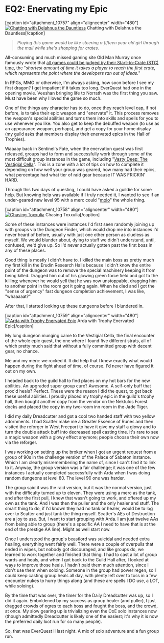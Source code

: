 # EQ2: Enervating my Epic

[caption id="attachment\_10757" align="aligncenter" width="480"][![Chatting with Delahnus the Dauntless](http://westkarana.com/wp-content/uploads/2013/03/EverQuest2-2013-03-04-20-37-21-29-480x342.jpg)](http://westkarana.com/wp-content/uploads/2013/03/EverQuest2-2013-03-04-20-37-21-29.jpg) Chatting with Delahnus the Dauntless[/caption]


> *Playing this game would be like steering a fifteen year old girl through the mall while she's shopping for crates.*



All-consuming and much missed gaming site Old Man Murray once famously wrote that [all games could be judged by their Start-to-Crate (STC) time](http://www.oldmanmurray.com/features/39.html), the "*shortest amount of time it takes a player to reach the first crate, which represents the point where the developers ran out of ideas.*"

In RPGs, MMO or otherwise, I'm always asking, how soon before I see my first dragon? I get impatient if it takes too long. EverQuest had one in the opening movie. Veeshan bringing life to Norrath was the first thing you saw. Must have been why I loved the game so much.



One of the things any character has to do, once they reach level cap, if not before, is to take their epic weapon and "enervate" it. This process removes the weapon's special abilities and turns them into skills and spells for you to use whenever you like. You also get to keep the debuffed weapon (to use as an appearance weapon, perhaps), and get a copy for your home display (my guild asks that members display their enervated epics in the Hall of Trophies).

Waaaay back in Sentinel's Fate, when the enervation quest was first released, groups had to form and successfully work through some of the most difficult group instances in the game, including "[Vasty Deep: The Vestigial Cella](http://eq2.zam.com/db/zone.html?eq2zone=96aebd116b5ee51f23a54fb7fc24869b)". This is a zone with a lot of tips on how to complete it depending on how well your group was geared, how many had their epics, what percentage had what tier of raid gear because IT WAS FRICKIN' HARD.

Through this two days of questing, I could have asked a guildie for some help. But knowing help was available if I truly needed it, I wanted to see if an under-geared new level 95 with a merc could "[molo](http://www.eq2flames.com/inquisitors/87667-favorite-merc-molo.html)" the whole thing. 

[caption id="attachment\_10758" align="aligncenter" width="480"][![Chasing Toxxulia](http://westkarana.com/wp-content/uploads/2013/03/EverQuest2-2013-03-03-18-32-25-51-480x343.jpg)](http://westkarana.com/wp-content/uploads/2013/03/EverQuest2-2013-03-03-18-32-25-51.jpg) Chasing Toxxulia[/caption]

Some of these instances were instances I'd first seen randomly joining up with groups via the Dungeon Finder, which would drop me into instances I'd never heard of before, usually with just one other person as clueless as myself. We would blunder about, dying to stuff we didn't understand, until, confused, we'd give up. So I'd never actually gotten past the first boss in any of these places.

Good thing is mostly I didn't have to. I killed the main boss as pretty much my first kill in the Erudin Research Halls because I didn't know the entire point of the dungeon was to remove the special machinery keeping it from being killed. Dragged him out of his glowing green force field and got to the killing; whenever he would yell that he was now unstoppable, dragging him to another point in the room got it going again. When he died and I got the "sense of urgency" fast dungeon completion achievement, I was like, "whaaaaat?"

After that, I started looking up these dungeons before I blundered in.

[caption id="attachment\_10759" align="aligncenter" width="480"][![Arda with Trophy Enervated Epic](http://westkarana.com/wp-content/uploads/2013/03/EverQuest2-2013-03-04-23-21-29-67-480x343.jpg)](http://westkarana.com/wp-content/uploads/2013/03/EverQuest2-2013-03-04-23-21-29-67.jpg) Arda with Trophy Enervated Epic[/caption]

My long dungeon munging came to the Vestigial Cella, the final encounter of the whole epic quest, the one where I found five different strats, all of which pretty much said that without a fully committed group with decent gear, no chance.

Me and my merc: we rocked it. It did help that I knew exactly what would happen during the fight ahead of time, of course. I'd never have figured it out on my own.

I headed back to the guild hall to find places on my hot bars for the new abilities. An upgraded super group cure? Awesome. A self-only buff that proc'd heals? Perfect. These were the reason I did the quest, to get back these useful abilities. I proudly placed my trophy epic in the guild's trophy hall, then bought another copy from the vendor on the Nektulos Forest docks and placed the copy in my two-room inn room in the Jade Tiger.

I did my daily Dreadcutter and got a cool two handed staff with two yellow adornments. I had Scatter make me a Greater Essence of Runes and then visited the reforger in West Freeport to have it give my staff a glowy and to turn the double attack buff into decreased spell casting time. It's rare to see a magic weapon with a glowy effect anymore; people choose their own now via the reforger.

I was working on setting up the broker when I got an urgent request from a group of 90s in the challenge version of the Palace of Sabaton instance. Which I am clearly misremembering the name of, since I can't find it to link to it. Anyway, the group version was a fair challenge; it was one of the few instances I actually completed successfully with Arda when I was doing random dungeons at level 80. The level 90 one was harder.

The group said it was the raid version, but it was the normal version, just with the difficulty turned up to eleven. They were using a merc as the tank, and after the first pull, I knew that wasn't going to work, and offered up my own as the tank. And I was then the puller and the only healer and stuff. The smart thing to do, if I'd known they had no tank or healer, would be to log over to Scatter and just tank the thing myself. Scatter's AEs of Destruction are a joy to use. But, I want to start grouping with Arda. I am just twelve AAs from being able to group (there's a specific AA I need to have that is at the end of the prestige AA line). Might as well start now.

Once I understood the group's beastlord was suicidal and needed extra healing, everything went fairly well. There were a couple of overpulls that ended in wipes, but nobody got discouraged, and like groups do, we learned to work together and finished that thing. I had to cast a lot of group wards and heals, and when I got back to the Guild Hall after, I looked at ways to improve those heals. I hadn't paid them much attention, since I don't use them when soloing. Someone in the group had power regen, so I could keep casting group heals all day, with plenty left over to toss in a few encounter nukes to hurry things along (and these are spells I DO use, a LOT, while soloing).

By the time that was over, the timer for the Daily Dreadcutter was up, so I did it again. Emboldened by my success as group healer (and puller), I just dragged crowds of ogres to each boss and fought the boss, and the crowd, at once. My slow gearing up is trivializing even the CoE solo instances now (though admittedly Dreadcutter is likely one of the easiest; it's why it is now the preferred daily loot run for so many people).

So, that was EverQuest II last night. A mix of solo adventure and a fun group run.


